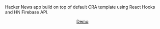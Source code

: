 Hacker News app build on top of default CRA template using React Hooks and HN Firebase API.

<p align="center">
    <a href="https://nbsamurai-simplehn.netlify.app/" target="_blank">
    Demo
    </a>
</p>
